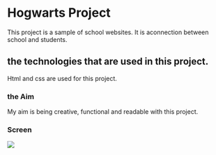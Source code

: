 <h1> Hogwarts Project </h1>

This project is a sample of school websites. It is  aconnection between school and students.

<h2>the technologies that are used in this project.</h2>

Html and css are used for this project.

<h3>the Aim </h3>

My aim is being creative, functional and readable with this project.

<h3>Screen</h3>

![](hogwarts.gif)
